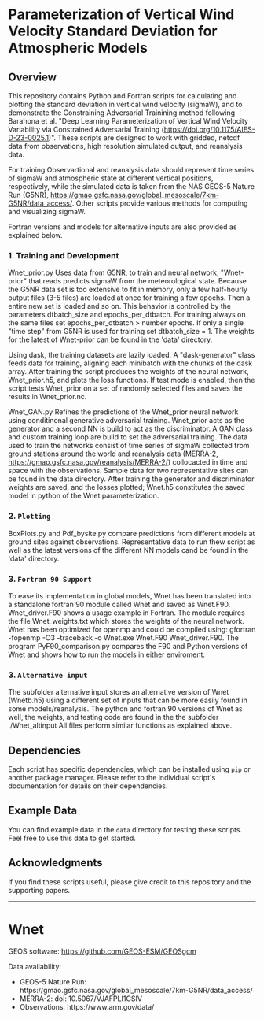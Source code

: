 

# Parameterization of Vertical Wind Velocity Standard Deviation for Atmospheric Models

## Overview

This repository contains Python and Fortran scripts for calculating and plotting the standard deviation in vertical wind velocity (sigmaW), and to demonstrate the Constraining Adversarial Trainining method following Barahona et al. "Deep Learning Parameterization of Vertical Wind Velocity Variability via Constrained Adversarial Training (https://doi.org/10.1175/AIES-D-23-0025.1)". These scripts are designed to work with gridded, netcdf data from observations, high resolution simulated output, and reanalysis data. 

For training Observartional and reanalysis data should represent time series of sigmaW and atmospheric state  at different vertical positions, respectively, while the simulated data is taken from the NAS GEOS-5 Nature Run (G5NR), https://gmao.gsfc.nasa.gov/global_mesoscale/7km-G5NR/data_access/. Other scripts provide various methods for computing and visualizing sigmaW.

Fortran versions and models for alternative inputs are also provided as explained below. 

### 1. Training and Development

Wnet_prior.py Uses data from G5NR, to train and neural network, "Wnet-prior" that reads predicts sigmaW from the meteorological state. Because the G5NR data set is too extensive to fit in memory, only a few half-hourly output files (3-5 files) are loaded at once for training a few epochs. Then a entire new set is loaded and so on. This behavior is controlled by the parameters dtbatch_size and epochs_per_dtbatch. For training always on the same files set epochs_per_dtbatch > number epochs. If only a single "time step" from G5NR is used for training set dtbatch_size = 1. The weights for the latest of Wnet-prior can be found in the 'data' directory.   

Using dask, the training datasets are lazily loaded. A "dask-generator" class feeds data for training, aligning each minibatch with the chunks of the dask array.  After training the script produces the weights of the neural network, Wnet_prior.h5, and plots the loss functions. If test mode is enabled, then the script tests Wnet_prior on a set of randomly selected files and saves the results in Wnet_prior.nc.

Wnet_GAN.py Refines the predictions of the Wnet_prior neural network using conditinonal generative adversarial training. Wnet_prior acts as the generator and a second NN is build to act as the discriminator. A GAN class and custom training loop are build to set the adversarial training. The data used to train the networks consist of time series of sigmaW collected from ground stations around the world and reanalysis data (MERRA-2, https://gmao.gsfc.nasa.gov/reanalysis/MERRA-2/) collocacted in time and space with the observations. Sample data for two representative sites can be found in the data directory. After training the generator and discriminator weights are saved, and the losses plotted; Wnet.h5 constitutes the saved model in python of the Wnet parameterization.  


### 2. `Plotting`

BoxPlots.py and Pdf_bysite.py compare predictions from different models at ground sites against observations. Representative data to run thew script as well as the latest versions of the different NN models cand be found in the 'data' directory.  


### 3. `Fortran 90 Support`

To ease its implementation in global models, Wnet has been translated into a standalone fortran 90 module called Wnet and saved as Wnet.F90. Wnet_driver.F90 shows a usage example in Fortran. The module requires the file Wnet_weights.txt which stores the weights of the neural network. Wnet has been optimized for openmp and could be compiled using: gfortran -fopenmp -O3 -traceback -o Wnet.exe Wnet.F90 Wnet_driver.F90. The program PyF90_comparison.py compares the F90 and Python versions of Wnet and shows how to run the models in either enviroment.  

### 3. `Alternative input`
The subfolder alternative input stores an alternative version of Wnet (Wnetb.h5) using a different set of inputs that can be more easily found in some models/reanalysis. The python and fortran 90 versions of Wnet as well, the weights, and testing code are found in the the subfolder ./Wnet_altinput 
All files perform similar functions as explained above.  

## Dependencies

Each script has specific dependencies, which can be installed using `pip` or another package manager. Please refer to the individual script's documentation for details on their dependencies. 

## Example Data

You can find example data in the `data` directory for testing these scripts. Feel free to use this data to get started.


## Acknowledgments

If you find these scripts useful, please give credit to this repository and the supporting papers.

---

# Wnet

GEOS software: https://github.com/GEOS-ESM/GEOSgcm

Data availability:
<ul>
<li>GEOS-5 Nature Run: https://gmao.gsfc.nasa.gov/global_mesoscale/7km-G5NR/data_access/
<li>MERRA-2: doi: 10.5067/VJAFPLI1CSIV
<li>Observations: https://www.arm.gov/data/
